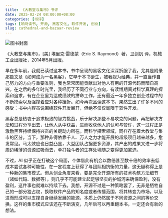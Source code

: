 ```yaml
---
title: 《大教堂与集市》书评
date: 2025-02-24 08:00:00+08:00
categories: [书评]
tags: [响马读书, 开源, 黑客文化, 软件开发, 创业]
slug: cathedral-and-bazaar-review
---
```


<div class="p-3 text-center">
  <img class="img-fluid" src="/images/2025/0224/book-cover.png" alt="图书封面">
</div>

《大教堂与集市》，[美] 埃里克·雷德蒙（Eric S. Raymond）著，卫剑钒 译，机械工业出版社，2014年5月出版。

早在多年前，我就已读过这本书，书中呈现的黑客文化深深折服了我，尤其是附录那篇文章《如何成为一名黑客》，它早于本书诞生，被我视为经典，并一直当作自己努力的方向与重要准则，我也常常因能贡献出对他人有用的开源代码而暗自高兴。在之后的多年时光里，我经历了不同行业与方向，有读博期间对科学真理的探索和追求，有在企业里为达成绩效的拼命工作，还有最近一年多独立创业过程中的不断摸索以及强撑着应对各种挫折。如今再次品读这本书，果然生出了许多不同的感受：书中内容虽说围绕软件开发展开，但绝不仅仅局限于软件开发。

黑客总是热衷于追求极致的智力挑战，乐于解决那些不易攻克的问题，再把解决方法和过程分享出去，让他人从中获益，进而收获他人的认可与赞许，这一过程正是激励黑客持续保持兴奋的关键动力所在。而科学探索领域，同样存在着大教堂与集市的区分。当下，那种非得依靠千人、万人之力才能开展的超级项目越来越多，愈发常见。马太效应也日益凸显，大型团队占据更多资源，其产出的成果又进一步将周边稀薄的资源虹吸而去，单打独斗者的生存处境随之变得更加窘迫。

不过，AI 似乎正在打破这个局面，个体借此有机会以数倍甚至数十倍的效率去低成本尝试各种可能性，在一定程度上获得了与团队相抗衡的力量，这无疑称得上是一种新的集市模式。但从创业角度来看，要是完全开源所有的技术构筑方法细节（诸如代码、数据等），则几乎不可能建立起足够坚实的护城河来确保盈利，没有盈利，这件事也就难以持续下去。我想，开源不过是一种策略罢了，无非是牺牲自己的一部分独占权，换取软件产品的知名度或者传播范围，将其转变为市场，以及进而形成可以支撑自身继续发展的能源，本质上仍然属于不同资源之间的等价交换。这样的集市模式应该还在不断演变，几年后可以再重翻本书，一定还会有新的想法。

